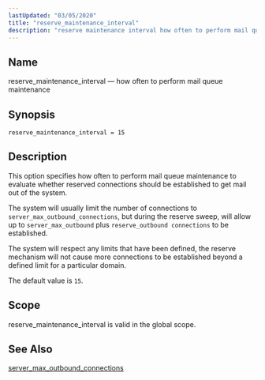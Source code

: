 ```yaml
---
lastUpdated: "03/05/2020"
title: "reserve_maintenance_interval"
description: "reserve maintenance interval how often to perform mail queue maintenance reserve maintenance interval 15 This option specifies how often to perform mail queue maintenance to evaluate whether reserved connections should be established to get mail out of the system The system will usually limit the number of connections to server..."
---
```


<a name="conf.ref.reserve_maintenance_interval"></a> 
## Name

reserve_maintenance_interval — how often to perform mail queue maintenance

## Synopsis

`reserve_maintenance_interval = 15`

<a name="idp25918704"></a> 
## Description

This option specifies how often to perform mail queue maintenance to evaluate whether reserved connections should be established to get mail out of the system.

The system will usually limit the number of connections to `server_max_outbound_connections`, but during the reserve sweep, will allow up to `server_max_outbound` plus `reserve_outbound connections` to be established.

The system will respect any limits that have been defined, the reserve mechanism will not cause more connections to be established beyond a defined limit for a particular domain.

The default value is `15`.

<a name="idp25924144"></a> 
## Scope

reserve_maintenance_interval is valid in the global scope.

<a name="idp25925984"></a> 
## See Also

[server_max_outbound_connections](/momentum/4/config/ref-server-max-outbound-connections)